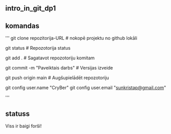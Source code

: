 ## intro_in_git_dp1



## komandas
'''
git clone repozitorija-URL     # nokopē projektu no github lokāli

git status      # Repozotorija status

git add .      # Sagatavot repozotoriju komitam

git commit -m "Paveiktais darbs"    # Versijas izveide

git push origin main     # Augšupielādēt repozotoriju


git config user.name "CryBer"
git config user.email "sunkristap@gmail.com"


'''

##  statuss
Viss ir baigi forši!